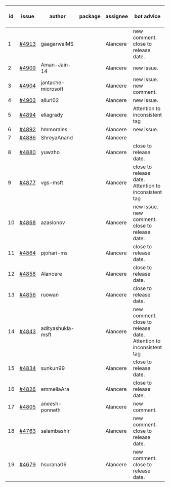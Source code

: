 | id | issue | author | package | assignee | bot advice | created date of issue | target release date | date from target |
| ------ | ------ | ------ | ------ | ------ | ------ | ------ | ------ | :-----: |
| 1 | [#4913](https://github.com/Azure/sdk-release-request/issues/4913) | gaagarwalMS |  | Alancere | new comment. close to release date.  | 01-23 | 01-26 | 1 |
| 2 | [#4909](https://github.com/Azure/sdk-release-request/issues/4909) | Aman-Jain-14 |  | Alancere | new issue. | 01-22 | 02-23 |  |
| 3 | [#4904](https://github.com/Azure/sdk-release-request/issues/4904) | jantache-microsoft |  | Alancere | new issue. new comment. | 01-22 | 02-23 |  |
| 4 | [#4903](https://github.com/Azure/sdk-release-request/issues/4903) | alluri02 |  | Alancere | new issue. | 01-22 | 02-23 |  |
| 5 | [#4894](https://github.com/Azure/sdk-release-request/issues/4894) | eliagrady |  | Alancere | Attention to inconsistent tag | 01-18 | 02-23 |  |
| 6 | [#4892](https://github.com/Azure/sdk-release-request/issues/4892) | hmmorales |  | Alancere | new issue. | 01-16 | 02-23 |  |
| 7 | [#4886](https://github.com/Azure/sdk-release-request/issues/4886) | ShreyaAnand |  | Alancere |  | 01-15 | 02-23 |  |
| 8 | [#4880](https://github.com/Azure/sdk-release-request/issues/4880) | yuwzho |  | Alancere | close to release date.  | 01-10 | 01-26 | 1 |
| 9 | [#4877](https://github.com/Azure/sdk-release-request/issues/4877) | vgs-msft |  | Alancere | close to release date.  Attention to inconsistent tag | 01-09 | 01-26 | 1 |
| 10 | [#4868](https://github.com/Azure/sdk-release-request/issues/4868) | azaslonov |  | Alancere | new issue. new comment. close to release date.  | 01-08 | 01-26 | 1 |
| 11 | [#4864](https://github.com/Azure/sdk-release-request/issues/4864) | pjohari-ms |  | Alancere | close to release date.  | 01-06 | 01-26 | 1 |
| 12 | [#4858](https://github.com/Azure/sdk-release-request/issues/4858) | Alancere |  | Alancere | close to release date.  | 12-27 | 01-26 | 1 |
| 13 | [#4856](https://github.com/Azure/sdk-release-request/issues/4856) | ruowan |  | Alancere | close to release date.  | 12-27 | 01-26 | 1 |
| 14 | [#4843](https://github.com/Azure/sdk-release-request/issues/4843) | adityashukla-msft |  | Alancere | new comment. close to release date.  Attention to inconsistent tag | 12-20 | 01-26 | 1 |
| 15 | [#4834](https://github.com/Azure/sdk-release-request/issues/4834) | sunkun99 |  | Alancere | close to release date.  | 12-15 | 01-26 | 1 |
| 16 | [#4826](https://github.com/Azure/sdk-release-request/issues/4826) | emmeliaAra |  | Alancere | close to release date.  | 12-11 | 01-26 | 1 |
| 17 | [#4805](https://github.com/Azure/sdk-release-request/issues/4805) | aneesh-ponneth |  | Alancere | new comment. | 11-29 | 02-23 |  |
| 18 | [#4763](https://github.com/Azure/sdk-release-request/issues/4763) | salambashir |  | Alancere | new comment. close to release date.  | 11-13 | 01-26 | 1 |
| 19 | [#4679](https://github.com/Azure/sdk-release-request/issues/4679) | hsurana06 |  | Alancere | new comment. close to release date.  | 10-23 | 01-26 | 1 |
